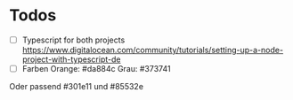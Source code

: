 # Todos
- [ ] Typescript for both projects https://www.digitalocean.com/community/tutorials/setting-up-a-node-project-with-typescript-de
- [ ] Farben 
Orange: #da884c 
Grau: #373741

Oder passend #301e11 und #85532e

